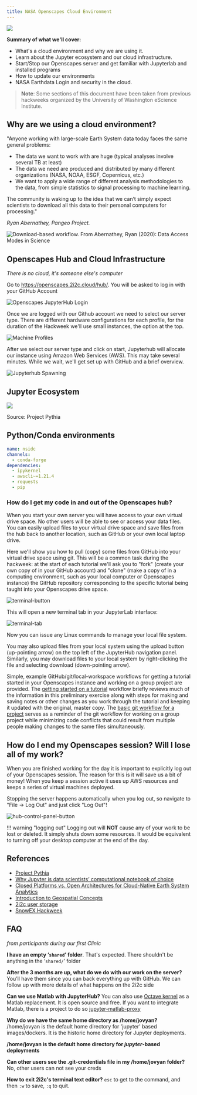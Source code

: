 ```yaml
---
title: NASA Openscapes Cloud Environment
---
```


![](./img/openscapes-2i2c-logo.png)


**Summary of what we'll cover:**

 * What's a cloud environment and why we are using it.
 * Learn about the Jupyter ecosystem and our cloud infrastructure.
 * Start/Stop our Openscapes server and get familiar with Jupyterlab and installed programs
 * How to update our environments
 * NASA Earthdata Login and security in the cloud.

> **Note**: Some sections of this document have been taken from previous hackweeks organized by the University of Washington eScience Institute.


## Why are we using a cloud environment?

"Anyone working with large-scale Earth System data today faces the same general problems:

 * The data we want to work with are huge (typical analyses involve several TB at least)
 * The data we need are produced and distributed by many different organizations (NASA, NOAA, ESGF, Copernicus, etc.)
 * We want to apply a wide range of different analysis methodologies to the data, from simple statistics to signal processing to machine learning.

The community is waking up to the idea that we can’t simply expect scientists to download all this data to their personal computers for processing."

*Ryan Abernathey, Pangeo Project.*

![Download-based workflow. From Abernathey, Ryan (2020): Data Access Modes in Science](https://s3-eu-west-1.amazonaws.com/pfigshare-u-previews/22017009/preview.jpg)



## Openscapes Hub and Cloud Infrastructure

*There is no cloud, it's someone else's computer*

Go to <https://openscapes.2i2c.cloud/hub/>. You will be asked to log in with your GitHub Account

![Openscapes JupyterHub Login](./img/openscapes-hub.png)

Once we are logged with our Github account we need to select our server type. 
There are different hardware configurations for each profile, for the duration of the Hackweek we'll use small instances, the option at the top.

![Machine Profiles](./img/servers.png)

After we select our server type and click on start, Jupyterhub will allocate our instance using Amazon Web Services (AWS). This may take several minutes. While we wait, we'll get set up with GitHub and a brief overview.

![Jupyterhub Spawning](./img/spawning.png)


## Jupyter Ecosystem

![](https://foundations.projectpythia.org/_images/remote-execution-model.gif)

Source: Project Pythia

## Python/Conda environments

```yaml
name: nsidc
channels:
  - conda-forge
dependencies:
  - ipykernel
  - awscli~=1.21.4
  - requests
  - pip
```

### How do I get my code in and out of the Openscapes hub?

When you start your own server you will have access to your own virtual drive space. No other users will be able to see or access your data files. You can easily upload files to your virtual drive space and save files from the hub back to another location, such as GitHub or your own local laptop drive.

Here we'll show you how to pull (copy) some files from GitHub into your virtual drive space using git. This will be a common task during the hackweek: at the start of each tutorial we'll ask you to "fork" (create your own copy of in your GitHub account) and "clone" (make a copy of in a computing environment, such as your local computer or Openscapes instance) the GitHub repository corresponding to the specific tutorial being taught into your Openscapes drive space.


![terminal-button](https://github.com/uwhackweek/jupyterbook-template/raw/main/book/img/terminal-button.png)

This will open a new terminal tab in your JupyterLab interface:

![terminal-tab](https://github.com/uwhackweek/jupyterbook-template/raw/main/book/img/terminal.png)

Now you can issue any Linux commands to manage your local file system.

You may also upload files from your local system using the upload button (up-pointing arrow) on the top left of the JupyterHub navigation panel. Similarly, you may download files to your local system by right-clicking the file and selecting download (down-pointing arrow).

Simple, example GitHub/git/local-workspace workflows for getting a tutorial started in your Openscapes instance and working on a group project are provided. The [getting started on a tutorial](https://icesat-2hackweek.github.io/learning-resources/tutorials/getting_started) workflow briefly reviews much of the information in this preliminary exercise along with steps for making and saving notes or other changes as you work through the tutorial and keeping it updated with the original, master copy. The [basic git workflow for a project](https://icesat-2hackweek.github.io/learning-resources/projects/example_workflow) serves as a reminder of the git workflow for working on a group project while minimizing code conflicts that could result from multiple people making changes to the same files simultaneously.
<br>

## How do I end my Openscapes session? Will I lose all of my work?

When you are finished working for the day it is important to explicitly log out of your Openscapes session. The reason for this is it will save us a bit of money! When you keep a session active it uses up AWS resources and keeps a series of virtual machines deployed.

Stopping the server happens automatically when you log out, so navigate to "File -> Log Out" and just click "Log Out"!

![hub-control-panel-button](https://github.com/uwhackweek/jupyterbook-template/raw/main/book/img/hub-logout-button.png)

!!! warning "logging out"
    Logging out will **NOT** cause any of your work to be lost or deleted. It simply shuts down some resources. It would be equivalent to turning off your desktop computer at the end of the day.


## References

 * [Project Pythia](https://foundations.projectpythia.org)
 * [Why Jupyter is data scientists’ computational notebook of choice](https://www.nature.com/articles/d41586-018-07196-1)
 * [Closed Platforms vs. Open Architectures for Cloud-Native Earth System Analytics](https://medium.com/pangeo/closed-platforms-vs-open-architectures-for-cloud-native-earth-system-analytics-1ad88708ebb6)
 * [Introduction to Geospatial Concepts](https://datacarpentry.org/organization-geospatial/)
 * [2i2c user storage](https://infrastructure.2i2c.org/en/latest/topic/storage-layer.html)
 * [SnowEX Hackweek](https://snowex-hackweek.github.io/website/intro.html)

## FAQ

*from participants during our first Clinic*

**I have an empty ‘`shared`’ folder**. That's expected. There shouldn't be anything in the ‘`shared/`’  folder

**After the 3 months are up, what do we do with our work on the server?** You’ll have them since you can back everything up with GitHub. We can follow up with more details of what happens on the 2i2c side

**Can we use Matlab with JupyterHub?** You can also use [Octave kernel](https://datascience-enthusiast.com/Miscellaneous/Jupyter_R_Python_Julia_Octave.html) as a Matlab replacement. It is open source and free. If you want to integrate Matlab, there is a project to do so [jupyter-matlab-proxy](https://github.com/mathworks/jupyter-matlab-proxy)


**Why do we have the same home directory as /home/jovyan?** /home/jovyan is the default home directory for 'jupyter' based images/dockers. It is the historic home directory for Jupyter deployments. 

**/home/jovyan is the default home directory for *jupyter*-based deployments**

**Can other users see the .git-credentials file in my /home/jovyan folder?** No, other users can not see your creds

**How to exit 2i2c's terminal text editor?** `esc` to get to the command, and then `:w` to save, `:q` to quit. 
